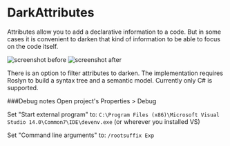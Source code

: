 # DarkAttributes
Attributes allow you to add a declarative information to a code.
But in some cases it is convenient to darken that kind of information to be able to focus on the code itself.

![screenshot before](https://github.com/t-denis/DarkAttributes/blob/master/Content/screenshot-before.png)
![screenshot after](https://github.com/t-denis/DarkAttributes/blob/master/Content/screenshot-after.png)

There is an option to filter attributes to darken.
The implementation requires Roslyn to build a syntax tree and a semantic model.
Currently only C# is supported.

###Debug notes
Open project's Properties > Debug

Set "Start external program" to:
`C:\Program Files (x86)\Microsoft Visual Studio 14.0\Common7\IDE\devenv.exe` (or wherever you installed VS)

Set "Command line arguments" to:
`/rootsuffix Exp`
